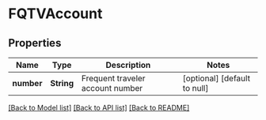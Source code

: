 # FQTVAccount
## Properties

| Name | Type | Description | Notes |
|------------ | ------------- | ------------- | -------------|
| **number** | **String** | Frequent traveler account number | [optional] [default to null] |

[[Back to Model list]](../README.md#documentation-for-models) [[Back to API list]](../README.md#documentation-for-api-endpoints) [[Back to README]](../README.md)

